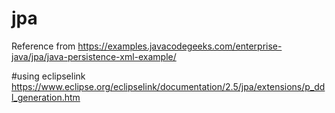 # jpa

Reference from https://examples.javacodegeeks.com/enterprise-java/jpa/java-persistence-xml-example/

#using eclipselink
https://www.eclipse.org/eclipselink/documentation/2.5/jpa/extensions/p_ddl_generation.htm

